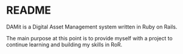 # README

DAMit is a Digital Asset Management system written in Ruby on Rails. 

The main purpose at this point is to provide myself with a project to continue learning and building my skills in RoR.
